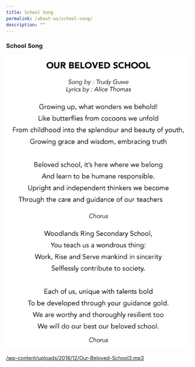 ```yaml
---
title: School Song
permalink: /about-us/school-song/
description: ""
---
```

### **School Song**
![](/images/sch%20song.jpg)

[/wp-content/uploads/2016/12/Our-Beloved-School3.mp3](https://woodlandsringsec.moe.edu.sg/wp-content/uploads/2016/12/Our-Beloved-School3.mp3)